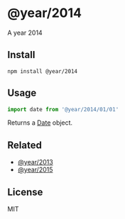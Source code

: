 # @year/2014

A year 2014

## Install

~~~
npm install @year/2014
~~~

## Usage

~~~js
import date from '@year/2014/01/01'
~~~

Returns a [Date](https://developer.mozilla.org/en-US/docs/Web/JavaScript/Reference/Global_Objects/Date) object.

## Related

* [@year/2013](https://github.com/antonmedv/year/tree/master/packages/2013)
* [@year/2015](https://github.com/antonmedv/year/tree/master/packages/2015)

## License

MIT
